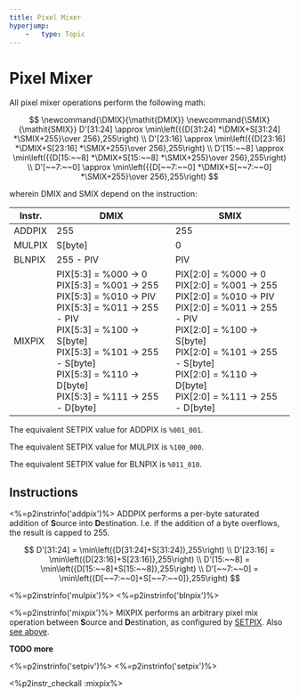 ```yaml
---
title: Pixel Mixer
hyperjump:
    -   type: Topic
---
```


# Pixel Mixer


All pixel mixer operations perform the following math:

$$
\newcommand{\DMIX}{\mathit{DMIX}}
\newcommand{\SMIX}{\mathit{SMIX}}
D'[31:24] \approx \min\left({{D[31:24] *\DMIX+S[31:24] *\SMIX+255}\over 256},255\right) \\
D'[23:16] \approx \min\left({{D[23:16] *\DMIX+S[23:16] *\SMIX+255}\over 256},255\right) \\
D'[15:~~8] \approx \min\left({{D[15:~~8] *\DMIX+S[15:~~8] *\SMIX+255}\over 256},255\right) \\
D'[~~7:~~0] \approx \min\left({{D[~~7:~~0] *\DMIX+S[~~7:~~0] *\SMIX+255}\over 256},255\right)
$$

wherein DMIX and SMIX depend on the instruction:

|Instr.|DMIX|SMIX|
|-|-|-|
|ADDPIX|255|255|
|MULPIX|S[byte]|0|
|BLNPIX|255 - PIV|PIV|
|MIXPIX|PIX[5:3] = %000 -> 0<br>PIX[5:3] = %001 -> 255<br>PIX[5:3] = %010 -> PIV<br>PIX[5:3] = %011 -> 255 - PIV<br>PIX[5:3] = %100 -> S[byte]<br>PIX[5:3] = %101 -> 255 - S[byte]<br>PIX[5:3] = %110 -> D[byte]<br>PIX[5:3] = %111 -> 255 - D[byte]|PIX[2:0] = %000 -> 0<br>PIX[2:0] = %001 -> 255<br>PIX[2:0] = %010 -> PIV<br>PIX[2:0] = %011 -> 255 - PIV<br>PIX[2:0] = %100 -> S[byte]<br>PIX[2:0] = %101 -> 255 - S[byte]<br>PIX[2:0] = %110 -> D[byte]<br>PIX[2:0] = %111 -> 255 - D[byte]|

The equivalent SETPIX value for ADDPIX is `%001_001`.

The equivalent SETPIX value for MULPIX is `%100_000`.

The equivalent SETPIX value for BLNPIX is `%011_010`.

## Instructions

<%=p2instrinfo('addpix')%>
ADDPIX performs a per-byte saturated addition of **S**ource into **D**estination. I.e. if the addition of a byte overflows, the result is capped to 255.

$$
D'[31:24] = \min\left({D[31:24]+S[31:24]},255\right) \\
D'[23:16] = \min\left({D[23:16]+S[23:16]},255\right) \\
D'[15:~~8] = \min\left({D[15:~~8]+S[15:~~8]},255\right) \\
D'[~~7:~~0] = \min\left({D[~~7:~~0]+S[~~7:~~0]},255\right)
$$

<%=p2instrinfo('mulpix')%>
<%=p2instrinfo('blnpix')%>

<%=p2instrinfo('mixpix')%>
MIXPIX performs an arbitrary pixel mix operation between **S**ource and **D**estination, as configured by [SETPIX](#setpix). Also [see above]().

**TODO more**

<%=p2instrinfo('setpiv')%>
<%=p2instrinfo('setpix')%>

<%p2instr_checkall :mixpix%>